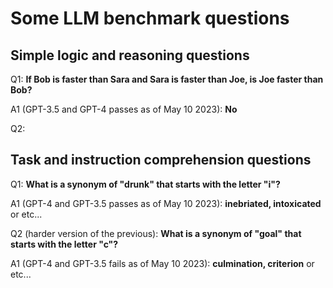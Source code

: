 # Some LLM benchmark questions

## Simple logic and reasoning questions

Q1:
**If Bob is faster than Sara and Sara is faster than Joe, is Joe faster than Bob?**

A1 (GPT-3.5 and GPT-4 passes as of May 10 2023):
**No**

Q2:

## Task and instruction comprehension questions

Q1: 
**What is a synonym of "drunk" that starts with the letter "i"?**

A1 (GPT-4 and GPT-3.5 passes as of May 10 2023):
**inebriated, intoxicated** or etc...

Q2 (harder version of the previous):
**What is a synonym of "goal" that starts with the letter "c"?**

A1 (GPT-4 and GPT-3.5 fails as of May 10 2023):
**culmination, criterion** or etc...


